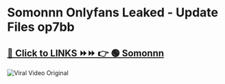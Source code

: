 
 # Somonnn Onlyfans Leaked - Update Files op7bb

## <h2><a href="https://clipsfans.com/Somonnn&ref=git">🔗 Click to LINKS ⏩⏩ 👉 🟢 Somonnn </a></h2>

<a href="https://clipsfans.com/Somonnn&ref=git" rel="nofollow" data-target="animated-image.originalLink"><img src="https://i.ibb.co.com/xMMVF88/686577567.gif" alt="Viral Video Original" style="max-width: 100%; display: inline-block;" data-target="animated-image.originalImage"></a>

